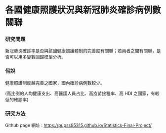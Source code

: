# 各國健康照護狀況與新冠肺炎確診病例數關聯

### 研究問題
新冠肺炎確診率是否與該國健康照護體制的完善度有關聯；若兩者之間有關聯，是否可以用多變數回歸模型分析。

### 假說
健康照護制度越完善之國家，國內確診病例數較少。

(高比例的人均健康支出、高醫護人員占比、高疫苗接種率、高 HDI 之國家，有較低的確診率)

### 研究方法


Github page 網址 : https://pupss95315.github.io/Statistics-Final-Project/
